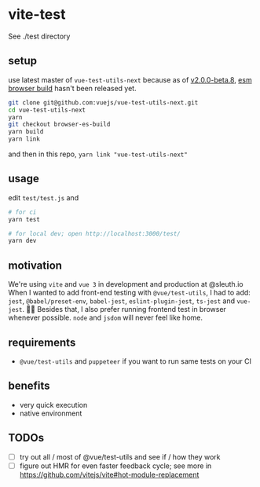 # vite-test

See ./test directory


## setup

use latest master of `vue-test-utils-next` because as of [v2.0.0-beta.8](https://github.com/vuejs/vue-test-utils-next/releases/tag/v2.0.0-beta.8),
[esm browser build](https://github.com/vuejs/vue-test-utils-next/pull/235) hasn't been released yet.


```sh
git clone git@github.com:vuejs/vue-test-utils-next.git
cd vue-test-utils-next
yarn
git checkout browser-es-build
yarn build
yarn link
```

and then in this repo, `yarn link "vue-test-utils-next"`

## usage

edit `test/test.js` and

```sh
# for ci
yarn test

# for local dev; open http://localhost:3000/test/
yarn dev
```

## motivation

We're using `vite` and `vue 3` in development and production at @sleuth.io
When I wanted to add front-end testing with `@vue/test-utils`, I had to add: `jest`, `@babel/preset-env`, `babel-jest`, `eslint-plugin-jest`, `ts-jest` and `vue-jest`. 🤦‍♂️
Besides that, I also prefer running frontend test in browser whenever possible. `node` and `jsdom` will never feel like home.

## requirements

- `@vue/test-utils` and `puppeteer` if you want to run same tests on your CI

## benefits

- very quick execution
- native environment

## TODOs

- [ ] try out all / most of @vue/test-utils and see if / how they work
- [ ] figure out HMR for even faster feedback cycle; see more in https://github.com/vitejs/vite#hot-module-replacement
